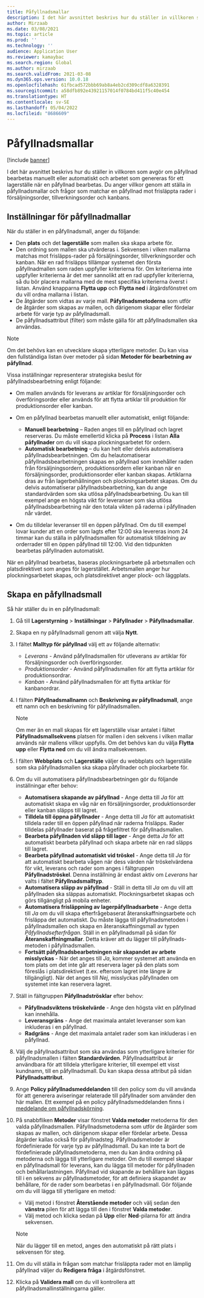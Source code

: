 ```yaml
---
title: Påfyllnadsmallar
description: I det här avsnittet beskrivs hur du ställer in villkoren som avgör om påfyllnad bearbetas manuellt eller automatiskt och arbetet som genereras för ett lagerställe när en påfyllnad bearbetas.
author: Mirzaab
ms.date: 03/08/2021
ms.topic: article
ms.prod: ''
ms.technology: ''
audience: Application User
ms.reviewer: kamaybac
ms.search.region: Global
ms.author: mirzaab
ms.search.validFrom: 2021-03-08
ms.dyn365.ops.version: 10.0.18
ms.openlocfilehash: 61fbcad572bbb69ab8a4eb2cd309cdf8a6328391
ms.sourcegitcommit: a58dfb892e43921157014f0784bd411f5c40e454
ms.translationtype: HT
ms.contentlocale: sv-SE
ms.lasthandoff: 05/04/2022
ms.locfileid: "8686609"
---
```

# <a name="wave-templates"></a>Påfyllnadsmallar

[!include [banner](../includes/banner.md)]

I det här avsnittet beskrivs hur du ställer in villkoren som avgör om påfyllnad bearbetas manuellt eller automatiskt och arbetet som genereras för ett lagerställe när en påfyllnad bearbetas. Du anger villkor genom att ställa in påfyllnadsmallar och frågor som matchar en påfyllnad mot frisläppta rader i försäljningsorder, tillverkningsorder och kanbans.

## <a name="settings-for-wave-templates"></a>Inställningar för påfyllnadmallar

När du ställer in en påfyllnadsmall, anger du följande:

- Den **plats** och det **lagerställe** som mallen ska skapa arbete för.
- Den ordning som mallen ska utvärderas i. Sekvensen i vilken mallarna matchas mot frisläpps-rader på försäljningsorder, tillverkningsorder och kanban. När en rad frisläpps tillämpar systemet den första påfyllnadmallen som raden uppfyller kriterierna för. Om kriterierna inte uppfyller kriterierna är det mer sannolikt att en rad uppfyller kriterierna, så du bör placera mallarna med de mest specifika kriterierna överst i listan. Använd knapparna **Flytta upp** och **Flytta ned** i åtgärdsfönstret om du vill ordna mallarna i listan.
- De åtgärder som vidtas av varje mall. **Påfyllnadsmetoderna** som utför de åtgärder som skapas av mallen, och därigenom skapar eller fördelar arbete för varje typ av påfyllnadsmall.
- De påfyllnadsattribut (filter) som måste gälla för att påfyllnadsmallen ska användas.

> [!NOTE]
> Om det behövs kan en utvecklare skapa ytterligare metoder. Du kan visa den fullständiga listan över metoder på sidan **Metoder för bearbetning av påfyllnad**.

Vissa inställningar representerar strategiska beslut för påfyllnadsbearbetning enligt följande:

- Om mallen används för leverans av artiklar för försäljningsorder och överföringsorder eller används för att flytta artiklar till produktion för produktionsorder eller kanban.
- Om en påfyllnad bearbetas manuellt eller automatiskt, enligt följande:

  - **Manuell bearbetning** – Raden anges till en påfyllnad och lagret reserveras. Du måste emellertid klicka på **Process** i listan **Alla påfyllnader** om du vill skapa plockningsarbetet för ordern.
  - **Automatisk bearbetning** – du kan helt eller delvis automatisera påfyllnadsbearbetningen. Om du helautomatiserar påfyllnadsbearbetningen skapas en påfyllnad som innehåller raden från försäljningsordern, produktionsordern eller kanban när en försäljningsorder, produktionsorder eller kanban skapas. Artiklarna dras av från lagerbehållningen och plockningsarbetet skapas. Om du delvis automatiserar påfyllnadsbearbetning, kan du ange standardvärden som ska utlösa påfyllnadsbearbetning. Du kan till exempel ange en högsta vikt för leveranser som ska utlösa påfyllnadsbearbetning när den totala vikten på raderna i påfyllnaden når värdet.

- Om du tilldelar leveranser till en öppen påfyllnad. Om du till exempel lovar kunder att en order som lagts efter 12:00 ska levereras inom 24 timmar kan du ställa in påfyllnadsmallen för automatisk tilldelning av orderrader till en öppen påfyllnad till 12:00. Vid den tidpunkten bearbetas påfyllnaden automatiskt.

När en påfyllnad bearbetas, baseras plockningsarbete på arbetsmallen och platsdirektivet som anges för lagerstället. Arbetsmallen anger hur plockningsarbetet skapas, och platsdirektivet anger plock- och läggplats.

## <a name="create-a-wave-template"></a>Skapa en påfyllnadsmall

Så här ställer du in en påfyllnadsmall:

1. Gå till **Lagerstyrning** \> **Inställningar** \> **Påfyllnader** \> **Påfyllnadsmallar**.
1. Skapa en ny påfyllnadsmall genom att välja **Nytt**.
1. I fältet **Malltyp för påfyllnad** välj ett av följande alternativ:

    - *Leverans* - Använd påfyllnadsmallen för utleverans av artiklar för försäljningsorder och överföringsorder.
    - *Produktionsorder* - Använd påfyllnadsmallen för att flytta artiklar för produktionsordrar.
    - *Kanban* - Använd påfyllnadsmallen för att flytta artiklar för kanbanordrar.

1. I fälten **Påfyllnadsmallnamn** och **Beskrivning av påfyllnadsmall**, ange ett namn och en beskrivning för påfyllnadsmallen.

    > [!NOTE]
    > Om mer än en mall skapas för ett lagerställe visar antalet i fältet **Påfyllnadsmallsekvens** platsen för mallen i den sekvens i vilken mallar används när mallens villkor uppfylls. Om det behövs kan du välja **Flytta upp** eller **Flytta ned** om du vill ändra mallsekvensen.

1. I fälten **Webbplats** och **Lagerställe** väljer du webbplats och lagerställe som ska påfyllnadsmallen ska skapa påfyllnader och plockarbete för.
1. Om du vill automatisera påfyllnadsbearbetningen gör du följande inställningar efter behov:

    - **Automatisera skapande av påfyllnad** - Ange detta till *Ja* för att automatiskt skapa en våg när en försäljningsorder, produktionsorder eller kanban släpps till lagret.
    - **Tilldela till öppna påfyllnader** - Ange detta till *Ja* för att automatiskt tilldela rader till en öppen påfyllnad när raderna frisläpps. Rader tilldelas påfyllnader baserat på frågefiltret för påfyllnadsmallen.
    - **Bearbeta påfyllnaden vid släpp till lager** - Ange detta *Ja* för att automatiskt bearbeta påfyllnad och skapa arbete när en rad släpps till lagret.
    - **Bearbeta påfyllnad automatiskt vid tröskel** - Ange detta till *Ja* för att automatiskt bearbeta vågen när dess värden når tröskelvärdena för vikt, leverans och rader som anges i fältgruppen **Påfyllnadströskel**. Denna inställning är endast aktiv om *Leverans* har valts i fältet **Påfyllnadsmalltyp**.
    - **Automatisera släpp av påfyllnad** - Ställ in detta till *Ja* om du vill att påfyllnaden ska släppas automatiskt. Plockningsarbetet skapas och görs tillgängligt på mobila enheter.
    - **Automatisera frisläppning av lagerpåfyllnadsarbete** - Ange detta till *Ja* om du vill skapa efterfrågebaserat återanskaffningsarbete och frisläppa det automatiskt. Du måste lägga till påfyllnadsmetoden i påfyllnadsmallen och skapa en återanskaffningsmall av typen *Påfyllnadsefterfrågan*. Ställ in en påfyllnadsmall på sidan för **Återanskaffningmallar**. Detta kräver att du lägger till påfyllnads-metoden i påfyllnadsmallen.
    - **Fortsätt påfyllnadsbearbetningen när skapandet av arbete misslyckas** - När det anges till *Ja*, kommer systemet att använda en tom plats om det inte går att reservera lager på den plats som föreslås i platsdirektivet (t.ex. eftersom lagret inte längre är tillgängligt). När det anges till *Nej*, misslyckas påfyllnaden om systemet inte kan reservera lagret.

1. Ställ in fältgruppen **Påfyllnadströsklar** efter behov:
    - **Påfyllnadsviktens tröskelvärde** - Ange den högsta vikt en påfyllnad kan innehålla.
    - **Leveransgräns** - Ange det maximala antalet leveranser som kan inkluderas i en påfyllnad.
    - **Radgräns** - Ange det maximala antalet rader som kan inkluderas i en påfyllnad.

1. Välj de påfyllnadsattribut som ska användas som ytterligare kriterier för påfyllnadsmallen i fälten **Standardvärden**. Påfyllnadsattribut är användbara för att tilldela ytterligare kriterier, till exempel ett visst kundnamn, till en påfyllnadsmall. Du kan skapa dessa attribut på sidan **Påfyllnadsattribut**. 

1. Ange **Policy påfyllnadsmeddelanden** till den policy som du vill använda för att generera aviseringar relaterade till påfyllnader som använder den här mallen. Ett exempel på en policy påfyllnadsmeddelanden finns i [meddelande om påfyllnadskörning](wave-execution-notifications.md).

1. På snabbfliken **Metoder** visar fönstret **Valda metoder** metoderna för den valda påfyllnadsmallen. Påfyllnadsmetoderna som utför de åtgärder som skapas av mallen, och därigenom skapar eller fördelar arbete. Dessa åtgärder kallas också för påfyllnadsteg. Påfyllnadsmetoder är fördefinierade för varje typ av påfyllnadsmall. Du kan inte ta bort de fördefinierade påfyllnadsmetoderna, men du kan ändra ordning på metoderna och lägga till ytterligare metoder. Om du till exempel skapar en påfyllnadsmall för leverans, kan du lägga till metoder för påfyllnaden och behållarlastningen. Påfyllnad vid skapande av behållare kan läggas till i en sekvens av påfyllnadsmetoder, för att definiera skapandet av behållare, för de rader som bearbetas i en påfyllnadsmall. Gör följande om du vill lägga till ytterligare en metod:

    - Välj metod i fönstret **Återstående metoder** och välj sedan den **vänstra** pilen för att lägga till den i fönstret **Valda metoder**.
    - Välj metod och klicka sedan på **Upp** eller **Ned**-pilarna för att ändra sekvensen.

    > [!NOTE]
    > När du lägger till en metod, anges den automatiskt på rätt plats i sekvensen för steg.

1. Om du vill ställa in frågan som matchar frisläppta rader mot en lämplig påfyllnad väljer du **Redigera fråga** i åtgärdsfönstret.
1. Klicka på **Validera mall** om du vill kontrollera att påfyllnadsmallinställningarna gäller.
